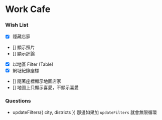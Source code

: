 # Work Cafe

### Wish List

- [x] 隱藏店家
- [] 顯示照片
- [] 顯示評論
- [x] 以地區 Filter (Table)
- [x] 網址紀錄座標
- [] 隨著座標顯示地圖店家
- [] 地圖上只顯示喜愛，不顯示喜愛
### Questions

* updateFilters({ city, districts }) 那邊如果加 `updateFilters` 就會無限循環
